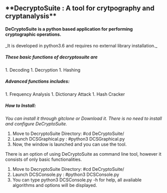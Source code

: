 <h2>**DecryptoSuite : A tool for crytpography and cryptanalysis**</h2>

<h4>DeCryptoSuite is a python based application for performing cryptographic operations.</h4>
_It is developed in python3.6 and requires no external library installation._

<h5>These basic functions of decryptosuite are</h5>
  1. Decoding
  1. Decryption
  1. Hashing

<h5>Advanced functions includes:</h5>
  1. Frequency Analysis
  1. Dictionary Attack
  1. Hash Cracker

<h5>How to Install:</h5>

_You can install it through gitclone or Download it._
_There is no need to install and configure DeCryptoSuite._

  1. Move to DecryptoSuite Directory: #cd DeCryptoSuite/
  1. Launch DCSGraphical.py : #python3 DCSGraphical.py
  1. Now, the window is launched and you can use the tool.

There is an option of using DeCryptoSuite as command line tool, however it consists of only basic functionalities.

  1. Move to DecryptoSuite Directory: #cd DeCryptoSuite/
  1. Launch DCSConsole.py : #python3 DCSConsole.py
  1. You can type python3 DCSConsole.py -h for help, all avaliable algorithms and options will be displayed.
